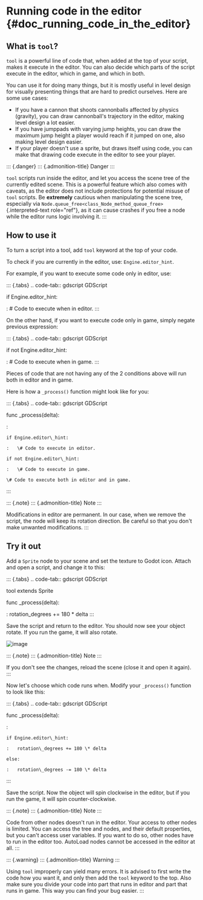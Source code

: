 Running code in the editor {#doc_running_code_in_the_editor}
==========================

What is `tool`?
---------------

`tool` is a powerful line of code that, when added at the top of your
script, makes it execute in the editor. You can also decide which parts
of the script execute in the editor, which in game, and which in both.

You can use it for doing many things, but it is mostly useful in level
design for visually presenting things that are hard to predict
ourselves. Here are some use cases:

-   If you have a cannon that shoots cannonballs affected by physics
    (gravity), you can draw cannonball\'s trajectory in the editor,
    making level design a lot easier.
-   If you have jumppads with varying jump heights, you can draw the
    maximum jump height a player would reach if it jumped on one, also
    making level design easier.
-   If your player doesn\'t use a sprite, but draws itself using code,
    you can make that drawing code execute in the editor to see your
    player.

::: {.danger}
::: {.admonition-title}
Danger
:::

`tool` scripts run inside the editor, and let you access the scene tree
of the currently edited scene. This is a powerful feature which also
comes with caveats, as the editor does not include protections for
potential misuse of `tool` scripts. Be **extremely** cautious when
manipulating the scene tree, especially via
`Node.queue_free<class_Node_method_queue_free>`{.interpreted-text
role="ref"}, as it can cause crashes if you free a node while the editor
runs logic involving it.
:::

How to use it
-------------

To turn a script into a tool, add `tool` keyword at the top of your
code.

To check if you are currently in the editor, use: `Engine.editor_hint`.

For example, if you want to execute some code only in editor, use:

::: {.tabs}
.. code-tab:: gdscript GDScript

if Engine.editor\_hint:

:   \# Code to execute when in editor.
:::

On the other hand, if you want to execute code only in game, simply
negate previous expression:

::: {.tabs}
.. code-tab:: gdscript GDScript

if not Engine.editor\_hint:

:   \# Code to execute when in game.
:::

Pieces of code that are not having any of the 2 conditions above will
run both in editor and in game.

Here is how a `_process()` function might look like for you:

::: {.tabs}
.. code-tab:: gdscript GDScript

func \_process(delta):

:   

    if Engine.editor\_hint:

    :   \# Code to execute in editor.

    if not Engine.editor\_hint:

    :   \# Code to execute in game.

    \# Code to execute both in editor and in game.
:::

::: {.note}
::: {.admonition-title}
Note
:::

Modifications in editor are permanent. In our case, when we remove the
script, the node will keep its rotation direction. Be careful so that
you don\'t make unwanted modifications.
:::

Try it out
----------

Add a `Sprite` node to your scene and set the texture to Godot icon.
Attach and open a script, and change it to this:

::: {.tabs}
.. code-tab:: gdscript GDScript

tool extends Sprite

func \_process(delta):

:   rotation\_degrees += 180 \* delta
:::

Save the script and return to the editor. You should now see your object
rotate. If you run the game, it will also rotate.

![image](img/rotating_in_editor.gif)

::: {.note}
::: {.admonition-title}
Note
:::

If you don\'t see the changes, reload the scene (close it and open it
again).
:::

Now let\'s choose which code runs when. Modify your `_process()`
function to look like this:

::: {.tabs}
.. code-tab:: gdscript GDScript

func \_process(delta):

:   

    if Engine.editor\_hint:

    :   rotation\_degrees += 180 \* delta

    else:

    :   rotation\_degrees -= 180 \* delta
:::

Save the script. Now the object will spin clockwise in the editor, but
if you run the game, it will spin counter-clockwise.

::: {.note}
::: {.admonition-title}
Note
:::

Code from other nodes doesn\'t run in the editor. Your access to other
nodes is limited. You can access the tree and nodes, and their default
properties, but you can\'t access user variables. If you want to do so,
other nodes have to run in the editor too. AutoLoad nodes cannot be
accessed in the editor at all.
:::

::: {.warning}
::: {.admonition-title}
Warning
:::

Using `tool` improperly can yield many errors. It is advised to first
write the code how you want it, and only then add the `tool` keyword to
the top. Also make sure you divide your code into part that runs in
editor and part that runs in game. This way you can find your bug
easier.
:::
